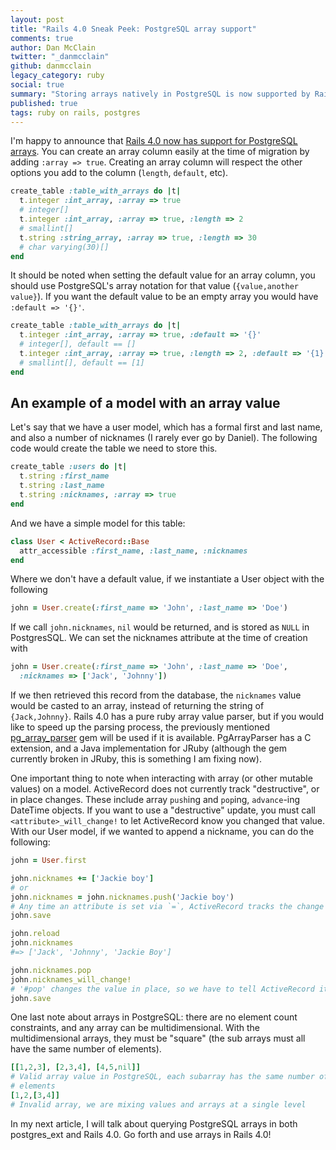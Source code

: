 ```yaml
---
layout: post
title: "Rails 4.0 Sneak Peek: PostgreSQL array support"
comments: true
author: Dan McClain
twitter: "_danmcclain"
github: danmcclain
legacy_category: ruby
social: true
summary: "Storing arrays natively in PostgreSQL is now supported by Rails"
published: true
tags: ruby on rails, postgres
---
```


I'm happy to announce that [Rails 4.0 now has support for PostgreSQL
arrays](https://github.com/rails/rails/pull/7547). You can create an
array column easily at the time of migration by adding `:array => true`.
Creating an array column will respect the other options you add to the
column (`length`, `default`, etc). 

```ruby
create_table :table_with_arrays do |t|
  t.integer :int_array, :array => true
  # integer[]
  t.integer :int_array, :array => true, :length => 2
  # smallint[]
  t.string :string_array, :array => true, :length => 30
  # char varying(30)[]
end 
```

It should be noted when setting the default value for an array column,
you should use PostgreSQL's array notation for that value
(`{value,another value}`). If you want the default value to be an empty
array you would have `:default => '{}'`.

```ruby
create_table :table_with_arrays do |t|
  t.integer :int_array, :array => true, :default => '{}'
  # integer[], default == []
  t.integer :int_array, :array => true, :length => 2, :default => '{1}'
  # smallint[], default == [1]
end 
```

## An example of a model with an array value

Let's say that we have a user model, which has a formal first and last
name, and also a number of nicknames (I rarely ever go by Daniel). The
following code would create the table we need to store this.

```ruby
create_table :users do |t|
  t.string :first_name
  t.string :last_name
  t.string :nicknames, :array => true
end
```

And we have a simple model for this table:

```ruby
class User < ActiveRecord::Base
  attr_accessible :first_name, :last_name, :nicknames
end
```

Where we don't have a default value, if we instantiate a User object
with the following

```ruby
john = User.create(:first_name => 'John', :last_name => 'Doe')
```

If we call `john.nicknames`, `nil` would be returned, and is stored as
`NULL` in PostgresSQL. We can set the nicknames attribute at the time of
creation with

```ruby
john = User.create(:first_name => 'John', :last_name => 'Doe',
  :nicknames => ['Jack', 'Johnny'])
```

If we then retrieved this record from the database, the `nicknames`
value would be casted to an array, instead of returning the string of
`{Jack,Johnny}`.  Rails 4.0 has a pure ruby array value parser, but if
you would like to speed up the parsing process, the previously mentioned
[pg\_array\_parser](https://github.com/dockyard/pg_array_parser)
gem will be used if it is available. PgArrayParser has
a C extension, and a Java implementation for JRuby (although the gem
currently broken in JRuby, this is something I am fixing now).

One important thing to note when interacting with array (or other
mutable values) on a model.  ActiveRecord does not currently track
"destructive", or in place changes. These include array `push`ing and
`pop`ing, `advance`-ing DateTime objects. If you want to use a
"destructive" update, you must call `<attribute>_will_change!` to let
ActiveRecord know you changed that value. With our User model, if we
wanted to append a nickname, you can do the following:

```ruby
john = User.first

john.nicknames += ['Jackie boy']
# or
john.nicknames = john.nicknames.push('Jackie boy')
# Any time an attribute is set via `=`, ActiveRecord tracks the change
john.save

john.reload
john.nicknames
#=> ['Jack', 'Johnny', 'Jackie Boy']

john.nicknames.pop
john.nicknames_will_change!
# '#pop' changes the value in place, so we have to tell ActiveRecord it changed
john.save
```

One last note about arrays in PostgreSQL: there are no element count
constraints, and any array can be multidimensional. With the
multidimensional arrays, they must be "square" (the sub arrays must all
have the same number of elements).

```ruby
[[1,2,3], [2,3,4], [4,5,nil]]
# Valid array value in PostgreSQL, each subarray has the same number of
# elements
[1,2,[3,4]]
# Invalid array, we are mixing values and arrays at a single level
```

In my next article, I will talk about querying PostgreSQL arrays in both
postgres\_ext and Rails 4.0. Go forth and use arrays in Rails 4.0!
